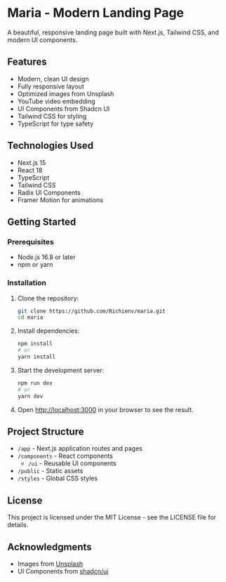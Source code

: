 # Maria - Modern Landing Page

A beautiful, responsive landing page built with Next.js, Tailwind CSS, and modern UI components.

## Features

- Modern, clean UI design
- Fully responsive layout
- Optimized images from Unsplash
- YouTube video embedding
- UI Components from Shadcn UI
- Tailwind CSS for styling
- TypeScript for type safety

## Technologies Used

- Next.js 15
- React 18
- TypeScript
- Tailwind CSS
- Radix UI Components
- Framer Motion for animations

## Getting Started

### Prerequisites

- Node.js 16.8 or later
- npm or yarn

### Installation

1. Clone the repository:
   ```bash
   git clone https://github.com/Richienv/maria.git
   cd maria
   ```

2. Install dependencies:
   ```bash
   npm install
   # or
   yarn install
   ```

3. Start the development server:
   ```bash
   npm run dev
   # or
   yarn dev
   ```

4. Open [http://localhost:3000](http://localhost:3000) in your browser to see the result.

## Project Structure

- `/app` - Next.js application routes and pages
- `/components` - React components
  - `/ui` - Reusable UI components
- `/public` - Static assets
- `/styles` - Global CSS styles

## License

This project is licensed under the MIT License - see the LICENSE file for details.

## Acknowledgments

- Images from [Unsplash](https://unsplash.com/)
- UI Components from [shadcn/ui](https://ui.shadcn.com/)
